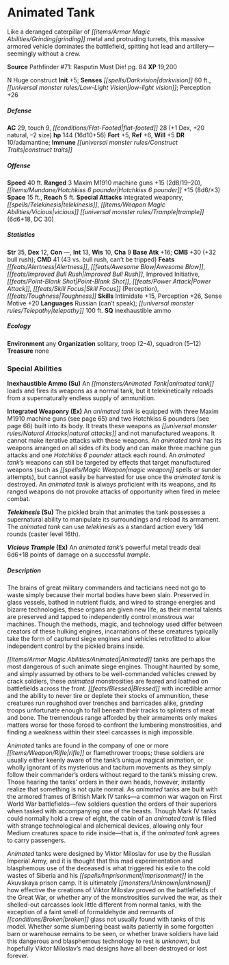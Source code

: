 ﻿---
cssclass: [monsters]
title1: Animated Tank
desc_short: 'Like a deranged caterpillar of grinding metal and protruding turrets,
  this massive armored vehicle dominates the battlefield, spitting hot lead and artillery-seemingly
  without a crew. '
title2: Animated Tank
CR: 12
sources:
- name: 'Pathfinder #71: Rasputin Must Die!'
  page: 84
  link: http://paizo.com/products/btpy8yv5?Pathfinder-Adventure-Path-71-Rasputin-Must-Die
XP: 19200
alignment: N
size: Huge
type: construct
initiative:
  bonus: 5
senses:
  darkvision: 60
  low-light vision: true
AC:
  AC: 29
  touch: 9
  flat_footed: 28
  components:
    dex: 1
    natural: 20
    size: -2
HP:
  HP: 144
  long: 16d10+56
saves:
  fort: 5
  ref: 6
  will: 5
DR:
- amount: 10
  weakness: adamantine
immunities:
- construct traits
speeds:
  base: 40
attacks:
  ranged:
  - - text: 3 Maxim M1910 machine guns +15 (2d8/19-20)
      entries:
      - - damage: 2d8
          crit_range: 19-20
      count: 3
      attack: Maxim M1910 machine guns
      bonus:
      - 15
    - text: Hotchkiss 6 pounder +15 (8d6/×3)
      entries:
      - - damage: 8d6
          crit_multiplier: 3
      attack: Hotchkiss 6 pounder
      bonus:
      - 15
  special:
  - integrated weaponry
  - telekinesis
  - vicious trample (6d6+18, DC 30)
space: 15
reach: 5
ability_scores:
  STR: 35
  DEX: 12
  CON:
  INT: 13
  WIS: 10
  CHA: 9
BAB: 16
CMB: 30
CMB_other: +32 bull rush
CMD: 41
CMD_other: 43 vs. bull rush, can't be tripped
feats:
- name: Alertness
- name: Awesome Blow
- name: Improved Bull Rush
- name: Improved Initiative
- name: Point-Blank Shot
- name: Power Attack
- name: Skill Focus (Perception)
- name: Toughness
skills:
  Intimidate: 15
  Perception: 26
  Sense Motive: 20
languages:
- Russian (can't speak)
- telepathy 100 ft.
special_qualities:
- inexhaustible ammo
ecology:
  environment: any
  organization: solitary, troop (2-4), squadron (5-12)
  treasure_type: none
special_abilities:
  Inexhaustible Ammo (Su): An animated tank loads and fires its weapons as a normal
    tank, but it telekinetically reloads from a supernaturally endless supply of ammunition.
  Integrated Weaponry (Ex): An animated tank is equipped with three Maxim M1910 machine
    guns (see page 65) and two Hotchkiss 6 pounders (see page 66) built into its body.
    It treats these weapons as natural attacks and not manufactured weapons. It cannot
    make iterative attacks with these weapons. An animated tank has its weapons arranged
    on all sides of its body and can make three machine gun attacks and one Hotchkiss
    6 pounder attack each round. An animated tank's weapons can still be targeted
    by effects that target manufactured weapons (such as magic weapon spells or sunder
    attempts), but cannot easily be harvested for use once the animated tank is destroyed.
    An animated tank is always proficient with its weapons, and its ranged weapons
    do not provoke attacks of opportunity when fired in melee combat.
  Telekinesis (Su): The pickled brain that animates the tank possesses a supernatural
    ability to manipulate its surroundings and reload its armament. The animated tank
    can use telekinesis as a standard action every 1d4 rounds (caster level 16th).
  Vicious Trample (Ex): An animated tank's powerful metal treads deal 6d6+18 points
    of damage on a successful trample.
desc_long: |-
  The brains of great military commanders and tacticians need not go to waste simply because their mortal bodies have been slain. Preserved in glass vessels, bathed in nutrient fluids, and wired to strange energies and bizarre technologies, these organs are given new life, as their mental talents are preserved and tapped to independently control monstrous war machines. Though the methods, magic, and technology used differ between creators of these hulking engines, incarnations of these creatures typically take the form of captured siege engines and vehicles retrofitted to allow independent control by the pickled brains inside. 

  Animated tanks are perhaps the most dangerous of such animate siege engines. Thought haunted by some, and simply assumed by others to be well-commanded vehicles crewed by crack soldiers, these animated monstrosities are feared and loathed on battlefields across the front. Blessed with incredible armor and the ability to never tire or deplete their stocks of ammunition, these creatures run roughshod over trenches and barricades alike, grinding troops unfortunate enough to fall beneath their tracks to splinters of meat and bone. The tremendous range afforded by their armaments only makes matters worse for those forced to confront the lumbering monstrosities, and finding a weakness within their steel carcasses is nigh impossible. 

  Animated tanks are found in the company of one or more rifle or flamethrower troops; these soldiers are usually either keenly aware of the tank's unique magical animation, or wholly ignorant of its mysterious and taciturn movements as they simply follow their commander's orders without regard to the tank's missing crew. Those hearing the tanks' orders in their own heads, however, instantly realize that something is not quite normal. As animated tanks are built with the armored frames of British Mark IV tanks-a common war wagon on First World War battlefields-few soldiers question the orders of their superiors when tasked with accompanying one of the beasts. Though Mark IV tanks could normally hold a crew of eight, the cabin of an animated tank is filled with strange technological and alchemical devices, allowing only four Medium creatures space to ride inside-that is, if the animated tank agrees to carry passengers. 

  Animated tanks were designed by Viktor Miloslav for use by the Russian Imperial Army, and it is thought that this mad experimentation and blasphemous use of the deceased is what triggered his exile to the cold wastes of Siberia and his imprisonment in the Akuvskaya prison camp. It is ultimately unknown how effective the creations of Viktor Miloslav proved on the battlefields of the Great War, or whether any of the monstrosities survived the war, as their shelled-out carcasses look little different from normal tanks, with the exception of a faint smell of formaldehyde and remnants of broken glass not usually found with tanks of this model. Whether some slumbering beast waits patiently in some forgotten barn or warehouse remains to be seen, or whether brave soldiers have laid this dangerous and blasphemous technology to rest is unknown, but hopefully Viktor Miloslav's mad designs have all been destroyed or lost forever.

---

# Animated Tank
Like a deranged caterpillar of _[[items/Armor Magic Abilities/Grinding|grinding]]_ metal and protruding
turrets, this massive armored vehicle dominates the battlefield,
spitting hot lead and artillery—seemingly without a crew.

**Source** Pathfinder #71: Rasputin Must Die! pg. 84
**XP** 19,200

N Huge construct
**Init** +5; **Senses** _[[spells/Darkvision|darkvision]]_ 60 ft., _[[universal monster rules/Low-Light Vision|low-light vision]]_; Perception +26

##### Defense

**AC** 29, touch 9, _[[conditions/Flat-Footed|flat-footed]]_ 28 (+1 Dex, +20 natural, –2 size)
**hp** 144 (16d10+56)
**Fort** +5, **Ref** +6, **Will** +5
**DR** 10/adamantine; **Immune** _[[universal monster rules/Construct Traits|construct traits]]_

##### Offense
**Speed** 40 ft.
**Ranged** 3 Maxim M1910 machine guns +15 (2d8/19–20),
_[[items/Mundane/Hotchkiss 6 pounder|Hotchkiss 6 pounder]]_ +15 (8d6/×3)
**Space** 15 ft., **Reach** 5 ft.
**Special Attacks** integrated weaponry, _[[spells/Telekinesis|telekinesis]]_, _[[items/Weapon Magic Abilities/Vicious|vicious]]_
_[[universal monster rules/Trample|trample]]_ (6d6+18, DC 30)

##### Statistics
**Str** 35, **Dex** 12, **Con** —, **Int** 13, **Wis** 10, **Cha** 9
**Base Atk** +16; **CMB** +30 (+32 bull rush); **CMD** 41 (43 vs. bull
rush, can’t be tripped)
**Feats** _[[feats/Alertness|Alertness]]_, _[[feats/Awesome Blow|Awesome Blow]]_, _[[feats/Improved Bull Rush|Improved Bull Rush]]_, Improved
Initiative, _[[feats/Point-Blank Shot|Point-Blank Shot]]_, _[[feats/Power Attack|Power Attack]]_, _[[feats/Skill Focus|Skill Focus]]_
(Perception), _[[feats/Toughness|Toughness]]_
**Skills** Intimidate +15, Perception +26, Sense Motive +20
**Languages** Russian (can’t speak); _[[universal monster rules/Telepathy|telepathy]]_ 100 ft.
**SQ** inexhaustible ammo

##### Ecology

**Environment** any
**Organization** solitary, troop (2–4),
squadron (5–12)
**Treasure** none

### Special Abilities

**Inexhaustible Ammo (Su)** An _[[monsters/Animated Tank|animated tank]]_ loads and fires its
weapons as a normal tank, but it telekinetically reloads from
a supernaturally endless supply of ammunition.

**Integrated Weaponry (Ex)** An _animated tank_ is equipped
with three Maxim M1910 machine guns (see page 65)
and two Hotchkiss 6 pounders (see page 66) built into
its body. It treats these weapons as _[[universal monster rules/Natural Attacks|natural attacks]]_ and
not manufactured weapons. It cannot make iterative
attacks with these weapons. An _animated tank_ has its
weapons arranged on all sides of its body and can make
three machine gun attacks and one _Hotchkiss 6 pounder_
attack each round. An _animated tank_’s weapons can still
be targeted by effects that target manufactured weapons
(such as _[[spells/Magic Weapon|magic weapon]]_ spells or sunder attempts), but
cannot easily be harvested for use once the _animated tank_
is destroyed. An _animated tank_ is always proficient with its
weapons, and its ranged weapons do not provoke attacks of
opportunity when fired in melee combat.

**_Telekinesis_ (Su)** The pickled brain that animates the
tank possesses a supernatural ability to manipulate its
surroundings and reload its armament. The _animated tank_
can use _telekinesis_ as a standard action every 1d4 rounds
(caster level 16th).

**_Vicious_ _Trample_ (Ex)** An _animated tank_’s powerful metal treads
deal 6d6+18 points of damage on a successful _trample_.

##### Description

The brains of great military commanders and tacticians
need not go to waste simply because their mortal bodies
have been slain. Preserved in glass vessels, bathed in
nutrient fluids, and wired to strange energies and bizarre
technologies, these organs are given new life, as their
mental talents are preserved and tapped to independently
control monstrous war machines. Though the methods,
magic, and technology used differ between creators of
these hulking engines, incarnations of these creatures
typically take the form of captured siege engines and
vehicles retrofitted to allow independent control by the
pickled brains inside.

_[[items/Armor Magic Abilities/Animated|Animated]]_ tanks are perhaps the most dangerous of such
animate siege engines. Thought haunted by some, and
simply assumed by others to be well-commanded vehicles
crewed by crack soldiers, these _animated_ monstrosities are
feared and loathed on battlefields across the front. _[[feats/Blessed|Blessed]]_
with incredible armor and the ability to never tire or deplete
their stocks of ammunition, these creatures run roughshod
over trenches and barricades alike, _grinding_ troops
unfortunate enough to fall beneath their tracks to splinters
of meat and bone. The tremendous range afforded by their
armaments only makes matters worse for those forced
to confront the lumbering monstrosities, and finding a
weakness within their steel carcasses is nigh impossible.

_Animated_ tanks are found in the company of one or
more _[[items/Weapon/Rifle|rifle]]_ or flamethrower troops; these soldiers are
usually either keenly aware of the tank’s unique magical
animation, or wholly ignorant of its mysterious and taciturn
movements as they simply follow their commander’s
orders without regard to the tank’s missing crew. Those
hearing the tanks’ orders in their own heads, however,
instantly realize that something is not quite normal. As
_animated_ tanks are built with the armored frames of
British Mark IV tanks—a common war wagon on First
World War battlefields—few soldiers question the orders
of their superiors when tasked with accompanying one of
the beasts. Though Mark IV tanks could normally hold a
crew of eight, the cabin of an _animated tank_ is filled with
strange technological and alchemical devices, allowing
only four Medium creatures space to ride inside—that is,
if the _animated tank_ agrees to carry passengers.

_Animated_ tanks were designed by Viktor Miloslav for use
by the Russian Imperial Army, and it is thought that this
mad experimentation and blasphemous use of the deceased
is what triggered his exile to the cold wastes of Siberia and
his _[[spells/Imprisonment|imprisonment]]_ in the Akuvskaya prison camp. It is
ultimately _[[monsters/Unknown|unknown]]_ how effective the creations of Viktor
Miloslav proved on the battlefields of the Great War, or
whether any of the monstrosities survived the war, as their
shelled-out carcasses look little different from normal
tanks, with the exception of a faint smell of formaldehyde
and remnants of _[[conditions/Broken|broken]]_ glass not usually found with
tanks of this model. Whether some slumbering beast waits
patiently in some forgotten barn or warehouse remains to be
seen, or whether brave soldiers have laid this dangerous and
blasphemous technology to rest is _unknown_, but hopefully
Viktor Miloslav’s mad designs have all been destroyed or
lost forever.